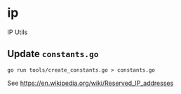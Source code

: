 # ip
IP Utils

## Update `constants.go`

```
go run tools/create_constants.go > constants.go
```

See https://en.wikipedia.org/wiki/Reserved_IP_addresses